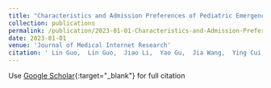 ```yaml
---
title: "Characteristics and Admission Preferences of Pediatric Emergency Patients and Their Waiting Time Prediction Using Electronic Medical Record Data: Retrospective Comparative Analysis"
collection: publications
permalink: /publication/2023-01-01-Characteristics-and-Admission-Preferences-of-Pediatric-Emergency-Patients-and-Their-Waiting-Time-Prediction-Using-Electronic-Medical-Record-Data-Retrospective-Comparative-Analysis
date: 2023-01-01
venue: 'Journal of Medical Internet Research'
citation: ' Lin Guo,  Lin Guo,  Jiao Li,  Yao Gu,  Jia Wang,  Ying Cui,  Qing Qian,  Ting Chen,  Rui Jiang,  Si Zheng, &quot;Characteristics and Admission Preferences of Pediatric Emergency Patients and Their Waiting Time Prediction Using Electronic Medical Record Data: Retrospective Comparative Analysis.&quot; Journal of Medical Internet Research, 2023.'
---
```

Use [Google Scholar](https://scholar.google.com/scholar?q=Characteristics+and+Admission+Preferences+of+Pediatric+Emergency+Patients+and+Their+Waiting+Time+Prediction+Using+Electronic+Medical+Record+Data:+Retrospective+Comparative+Analysis){:target="_blank"} for full citation